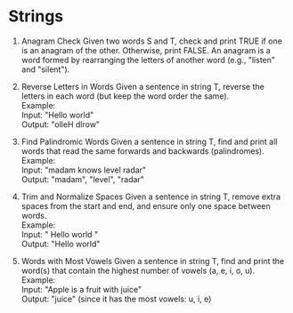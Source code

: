 # Strings

1. Anagram Check
Given two words S and T, check and print TRUE if one is an anagram of the other. Otherwise, print FALSE.
An anagram is a word formed by rearranging the letters of another word (e.g., "listen" and "silent").

2. Reverse Letters in Words
Given a sentence in string T, reverse the letters in each word (but keep the word order the same).  
Example:  
Input: "Hello world"  
Output: "olleH dlrow"  

3. Find Palindromic Words
Given a sentence in string T, find and print all words that read the same forwards and backwards (palindromes).  
Example:  
Input: "madam knows level radar"  
Output: "madam", "level", "radar"  

5. Trim and Normalize Spaces
Given a sentence in string T, remove extra spaces from the start and end, and ensure only one space between words.  
Example:  
Input: " Hello world "  
Output: "Hello world"  

6. Words with Most Vowels
Given a sentence in string T, find and print the word(s) that contain the highest number of vowels (a, e, i, o, u).  
Example:  
Input: "Apple is a fruit with juice"  
Output: "juice" (since it has the most vowels: u, i, e)  
